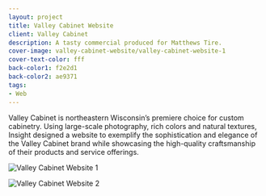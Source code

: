 ```yaml
---
layout: project
title: Valley Cabinet Website
client: Valley Cabinet
description: A tasty commercial produced for Matthews Tire.
cover-image: valley-cabinet-website/valley-cabinet-website-1
cover-text-color: fff
back-color1: f2e2d1
back-color2: ae9371
tags:
- Web
---
```


Valley Cabinet is northeastern Wisconsin’s premiere choice for custom cabinetry. Using large-scale photography, rich colors and natural textures, Insight designed a website to exemplify the sophistication and elegance of the Valley Cabinet brand while showcasing the high-quality craftsmanship of their products and service offerings.

<div class="images">

<img class="full" data-aos="fade-up" data-featherlight="/img/projects/valley-cabinet-website/valley-cabinet-website-2.jpg" src="/img/projects/valley-cabinet-website/valley-cabinet-website-2.jpg"
alt="Valley Cabinet Website 1"
srcset="/img/projects/valley-cabinet-website/valley-cabinet-website-2-400.jpg 400w,
/img/projects/valley-cabinet-website/valley-cabinet-website-2-600.jpg 600w,
/img/projects/valley-cabinet-website/valley-cabinet-website-2-900.jpg 900w,
/img/projects/valley-cabinet-website/valley-cabinet-website-2-1200.jpg 1200w,
/img/projects/valley-cabinet-website/valley-cabinet-website-2-1800.jpg 1800w,
/img/projects/valley-cabinet-website/valley-cabinet-website-2-2400.jpg 2400w" />

<img class="full" data-aos="fade-up" data-aos-delay="200" data-featherlight="/img/projects/valley-cabinet-website/valley-cabinet-website-3.jpg" src="/img/projects/valley-cabinet-website/valley-cabinet-website-3.jpg"
alt="Valley Cabinet Website 2"
srcset="/img/projects/valley-cabinet-website/valley-cabinet-website-3-400.jpg 400w,
/img/projects/valley-cabinet-website/valley-cabinet-website-3-600.jpg 600w,
/img/projects/valley-cabinet-website/valley-cabinet-website-3-900.jpg 900w,
/img/projects/valley-cabinet-website/valley-cabinet-website-3-1200.jpg 1200w,
/img/projects/valley-cabinet-website/valley-cabinet-website-3-1800.jpg 1800w,
/img/projects/valley-cabinet-website/valley-cabinet-website-3-2400.jpg 2400w" />

</div>
